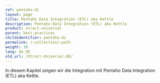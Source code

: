 ```yaml
---
ref: pentaho-di
layout: page
title: Pentaho Data Integration (ETL) aka Kettle
description: Pentaho Data Integration (ETL) aka Kettle
product: xtract-universal
parent: best-practices
childidentifier: pentaho-di
permalink: /:collection/:path
weight: 10
lang: de_DE
old_url: /Xtract-Universal-DE/
---
```



In diesem Kapitel zeigen wir die Integration mit Pentaho Data Integration (ETL) aka Kettle.<br>